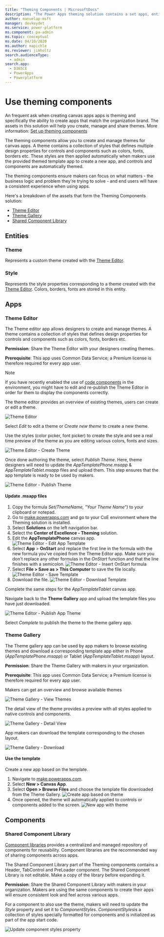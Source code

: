 ```yaml
---
title: "Theming Components | MicrosoftDocs"
description: "The Power Apps theming solution contains a set apps, entities, custom controls and a component library.  The Theme editor app allows designers to create and manage themes."
author: manuelap-msft
manager: devkeydet
ms.service: power-platform
ms.component: pa-admin
ms.topic: conceptual
ms.date: 04/10/2020
ms.author: mapichle
ms.reviewer: jimholtz
search.audienceType: 
  - admin
search.app: 
  - D365CE
  - PowerApps
  - Powerplatform
---
```

# Use theming components

An frequent ask when creating canvas apps apps is theming and specifically the ability to create apps that match the organization brand.  The assets in this solution will help you create, manage and share themes. More information: [Set up theming components](setup-theming.md)

The theming components allow you to create and manage themes for canvas apps. A theme contains a collection of styles that defines multiple design properties for controls and components such as colors, fonts, borders etc. These styles are then applied automatically when makers use the provided themed template app to create a new app, and controls and components are automatically themed.

The theming components ensure makers can focus on what matters - the business logic and problem they're trying to solve - and end users will have a consistent experience when using apps.

Here's a breakdown of the assets that form the Theming Components solution:

- [Theme Editor](#theme-editor)
- [Theme Gallery](#theme-gallery)
- [Shared Component Library](#components)

## Entities

### Theme

Represents a custom theme created with the [Theme Editor](#apps).

### Style

Represents the style properties corresponding to a theme created with the [Theme Editor](#apps). Colors, borders, fonts are stored in this entity.

## Apps

### Theme Editor

The Theme editor app allows designers to create and manage themes. A theme contains a collection of styles that defines design properties for controls and components such as colors, fonts, borders etc.

**Permission**: Share the Theme Editor with your designers creating themes.

**Prerequisite**: This app uses Common Data Service; a Premium license is therefore required for every app user.

>[!NOTE]
> If you have recently enabled the use of [code components](setup-theming.md) in the environment, you might have to edit and re-publish the Theme Editor in order for them to display the components correctly.

The theme editor provides an overview of existing themes, users can create or edit a theme.

![Theme Editor](media/theming-4.png "Theme Editor")

Select *Edit* to edit a theme or *Create new theme* to create a new theme.

Use the styles (color picker, font picker) to create the style and see a real time preview of the theme as you are editing various colors, fonts and sizes.

![Theme Editor - Create Theme](media/theming-5.png "Theme Editor - Create Theme")

Once done authoring the theme, select *Publish Theme*. Here, theme designers will need to update the *AppTemplatePhone.msapp* & *AppTemplateTablet.msapp* files and upload them. This step ensures that the app template is ready to be used by makers.

![Theme Editor - Publish Theme](media/theming-6.png "Theme Editor - Publish Theme")

#### Update .msapp files

1. Copy the formula *Set(ThemeName, "Your Theme Name")* to your clipboard or notepad.
1. Go to [make.powerapps.com](<https://make.powerapps.com>) and go to your CoE environment where the Theming solution is installed.
1. Select **Solutions** on the left navigation bar.
1. Select the **Center of Excellence - Theming** solution.
1. Edit the **AppTemplatePhone** canvas app.
    ![Theme Editor - Edit App Template](media/theming-7.png "Theme Editor - Edit App Template")
1. Select **App** > **OnStart** and replace the first line in the formula with the new formula you've copied from the Theme Editor app. Make sure you don't replace any other formulas in the *OnStart* function and that the line finishes with a semicolon.
    ![Theme Editor - Insert OnStart formula](media/theming-8.png "Theme Editor - Insert OnStart formula")
1. Select **File > Save as > This Computer** to save the file locally.
    ![Theme Editor - Save Template](media/theming-9.png "Theme Editor - Save Template")
1. Download the file.
  ![Theme Editor - Download Template](media/theming-10.png "Theme Editor - Download Template")

Complete the same steps for the *AppTemplateTablet* canvas app.

Navigate back to the **Theme Gallery** app and upload the template files you have just downloaded.

![Theme Editor - Publish App Theme](media/theming-11.png "Theme Editor - Publish App Theme")

Select *Complete* to publish the theme to the theme gallery app.

### Theme Gallery

The Theme gallery app can be used by app makers to browse existing themes and download a corresponding template app either in Phone (*AppTemplatePhone.msapp*) or Tablet (*AppTemplateTablet.msapp*) layout.

**Permission**: Share the Theme Gallery with makers in your organization.

**Prerequisite**: This app uses Common Data Service; a Premium license is therefore required for every app user.

Makers can get an overview and browse available themes

![Theme Gallery - View Themes](media/theming-14.png "Theme Gallery - View Themes")

The detail view of the theme provides a preview with all styles applied to native controls and components.

![Theme Gallery - Detail View](media/theming-12.png "Theme Gallery - Detail View")

App makers can download the template corresponding to the chosen layout.

![Theme Gallery - Download](media/theming-13.png "Theme Gallery - Download")

#### Use the template

Create a new app based on the template.

1. Navigate to [make.powerapps.com](<https://make.powerapps.com>).
1. Select **New > Canvas App**.
1. Select **Open > Browse Files** and choose the template file downloaded from the Theme Gallery.
    ![Create app based on theme](media/theming-15.png "Create app based on theme")
1. Once opened, the theme will automatically applied to controls or components added to the screen.
    ![New app with theme](media/theming-16.png "New app with theme")

## Components

### Shared Component Library

[Component libraries](https://docs.microsoft.com/powerapps/maker/canvas-apps/component-library) provides a centralized and managed repository of components for reusability. Component libraries are the recommended way of sharing components across apps.

The Shared Component Library part of the Theming components contains a Header, TabControl and PreLoader component. The Shared Component Library is not editable. Make a copy of the library before expanding it.

**Permission**: Share the Shared Component Library with makers in your organization. Makers are using the same components to create their apps will ensure consistent look and feel across various apps.

For a component to also use the theme, makers will need to update the *Style* property and set it to *ComponentStyles*. *ComponentStyles*is a collection of styles specially formatted for components and is initialized as part of the app start code.

![Update component styles property](media/theming-17.png "Update component styles property")
